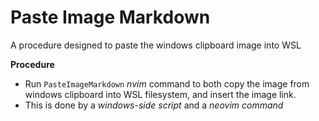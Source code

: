 # Paste Image Markdown

A procedure designed to paste the windows clipboard image into WSL

**Procedure**

- Run `PasteImageMarkdown` *nvim* command to both copy the image from windows clipboard into WSL filesystem, and insert the image link.
- This is done by a *windows-side script* and a *neovim command*

